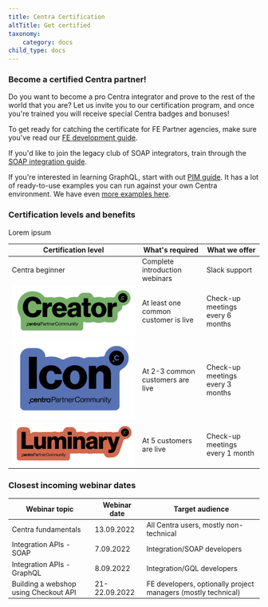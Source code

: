 ```yaml
---
title: Centra Certification
altTitle: Get certified
taxonomy:
    category: docs
child_type: docs
---
```


### Become a certified Centra partner!

Do you want to become a pro Centra integrator and prove to the rest of the world that you are? Let us invite you to our certification program, and once you're trained you will receive special Centra badges and bonuses!

To get ready for catching the certificate for FE Partner agencies, make sure you've read our [FE development guide](/fe-development/fe-elements).

If you'd like to join the legacy club of SOAP integrators, train through the [SOAP integration guide](/guides/erp-integration).

If you're interested in learning GraphQL, start with out [PIM guide](/guides/pim-gql-integration). It has a lot of ready-to-use examples you can run against your own Centra environment. We have even [more examples here](/api-references/graphql-integration-api/examples).

### Certification levels and benefits

Lorem ipsum

| **Certification level** | **What's required** | **What we offer** |
| --- | --- | --- |
| Centra beginner | Complete introduction webinars | Slack support |
| ![](cert-lvl-1.png) | At least one common customer is live | Check-up meetings every 6 months |
| ![](cert-lvl-2.png) | At 2-3 common customers are live | Check-up meetings every 3 months |
| ![](cert-lvl-3.png) | At 5 customers are live | Check-up meetings every 1 month |

### Closest incoming webinar dates

| Webinar topic | Webinar date | Target audience |
| --- | --- | --- |
| Centra fundamentals | 13.09.2022 | All Centra users, mostly non-technical |
| Integration APIs - SOAP | 7.09.2022 | Integration/SOAP developers |
| Integration APIs - GraphQL | 8.09.2022 | Integration/GQL developers |
| Building a webshop using Checkout API | 21-22.09.2022 | FE developers, optionally project managers (mostly technical) |
